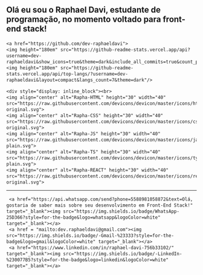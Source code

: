 ## Olá eu sou o Raphael Davi, estudante de programação, no momento voltado para front-end stack!

  <div align="start" style="display: inline_block">
  
    <a href="https://github.com/dev-raphaeldavi">
    <img height="180em" src="https://github-readme-stats.vercel.app/api?username=dev-raphaeldavi&show_icons=true&theme=dark&include_all_commits=true&count_private=true"/>
    <img height="180em" src="https://github-readme-stats.vercel.app/api/top-langs/?username=dev-raphaeldavi&layout=compact&langs_count=7&theme=dark"/>
      
  </div>
  
    <div style="display: inline_block"><br>
    <img align="center" alt="Rapha-HTML" height="30" width="40" src="https://raw.githubusercontent.com/devicons/devicon/master/icons/html5/html5-original.svg">
    <img align="center" alt="Rapha-CSS" height="30" width="40" src="https://raw.githubusercontent.com/devicons/devicon/master/icons/css3/css3-original.svg">
    <img align="center" alt="Rapha-JS" height="30" width="40" src="https://raw.githubusercontent.com/devicons/devicon/master/icons/javascript/javascript-plain.svg">
    <img align="center" alt="Rapha-TS" height="30" width="40" src="https://raw.githubusercontent.com/devicons/devicon/master/icons/typescript/typescript-plain.svg">
    <img align="center" alt="Rapha-REACT" height="30" width="40" src="https://raw.githubusercontent.com/devicons/devicon/master/icons/react/react-original.svg">

  </div>
  
  <hr>
  
  <div>
  
     <a href="https://api.whatsapp.com/send?phone=5588981058872&text=Olá, gostaria de saber mais sobre seu desenvolvimento em Front-End Stack!" target="_blank"><img src="https://img.shields.io/badge/WhatsApp-25D366?style=for-the-badge&logo=whatsapp&logoColor=white" target="_blank"></a>
     <a href = "mailto:dev.raphaeldavi@gmail.com"><img src="https://img.shields.io/badge/-Gmail-%23333?style=for-the-badge&logo=gmail&logoColor=white" target="_blank"></a>
     <a href="https://www.linkedin.com/in/raphael-davi-756b33102/" target="_blank"><img src="https://img.shields.io/badge/-LinkedIn-%230077B5?style=for-the-badge&logo=linkedin&logoColor=white" target="_blank"></a>
  
  </div>

